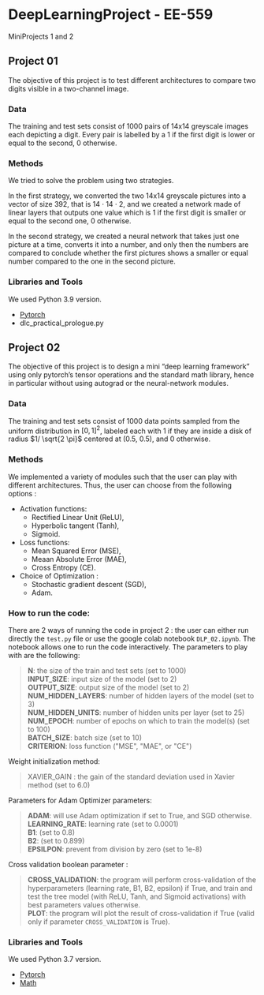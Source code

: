 # DeepLearningProject - EE-559
MiniProjects 1 and 2

## Project 01

The objective of this project is to test different architectures to compare two digits visible in a two-channel image.

### Data

The training and test sets consist of 1000 pairs of 14x14 greyscale images each depicting a digit. Every pair is labelled by a 1 if the first digit is lower or equal to the second, 0 otherwise.

### Methods 

We tried to solve the problem using two strategies. 

In the first strategy, we converted the two 14x14 greyscale pictures into a vector of size 392, that is 14 · 14 · 2, and we created a network made of linear layers that outputs one value which is 1 if the first digit is smaller or equal to the second one, 0 otherwise. 

In the second strategy, we created a neural network that takes just one picture at a time, converts it into a number, and only then the numbers are compared to conclude whether the first pictures shows a smaller or equal number compared to the one in the second picture.

### Libraries and Tools

We used Python 3.9 version.

* [Pytorch](https://pytorch.org)
* dlc_practical_prologue.py


## Project 02

The objective of this project is to design a mini “deep learning framework” using only pytorch’s tensor operations and the standard math library, hence in particular without using autograd or the neural-network modules.

### Data
The training and test sets consist of 1000 data points sampled from the uniform distribution in $[0,1]^2$, labeled each with 1 if they are inside a disk of radius $1/ \sqrt{2 \pi}$ centered at (0.5, 0.5), and 0 otherwise. 

### Methods 

We implemented a variety of modules such that the user can play with different architectures. Thus, the user can choose from the following options :

- Activation functions:
  - Rectified Linear Unit (ReLU),
  - Hyperbolic tangent (Tanh),
  - Sigmoid.
- Loss functions:
  - Mean Squared Error (MSE),
  - Meaan Absolute Error (MAE),
  - Cross Entropy (CE).
- Choice of Optimization :
  - Stochastic gradient descent (SGD),
  - Adam.

### How to run the code:

There are 2 ways of running the code in project 2 : the user can either run directly the <code>test.py</code> file or use the google colab notebook <code>DLP_02.ipynb</code>. The notebook allows one to run the code interactively. The parameters to play with are the following:

> **N**: the size of the train and test sets (set to 1000) <br/>
> **INPUT_SIZE**: input size of the model (set to 2) <br/>
> **OUTPUT_SIZE**: output size of the model (set to 2) <br/>
> **NUM_HIDDEN_LAYERS**: number of hidden layers of the model (set to 3) <br/>
> **NUM_HIDDEN_UNITS**: number of hidden units per layer (set to 25) <br/>
> **NUM_EPOCH**: number of epochs on which to train the model(s) (set to 100) <br/>
> **BATCH_SIZE**: batch size (set to 10) <br/>
> **CRITERION**: loss function ("MSE", "MAE", or "CE") <br/>

Weight initialization method:
> XAVIER_GAIN : the gain of the standard deviation used in Xavier method (set to 6.0) <br/>

Parameters for Adam Optimizer parameters:
> **ADAM**: will use Adam optimization if set to True, and SGD otherwise. <br/>
> **LEARNING_RATE**: learning rate (set to 0.0001) <br/>
> **B1**: (set to 0.8) <br/>
> **B2**: (set to 0.899) <br/>
> **EPSILPON**: prevent from division by zero (set to 1e-8) <br/>

Cross validation boolean parameter :
> **CROSS_VALIDATION**: the program will perform cross-validation of the hyperparameters (learning rate, B1, B2, epsilon) if True, and train and test the tree model (with ReLU, Tanh, and Sigmoid activations) with best parameters values otherwise. <br/>
> **PLOT**: the program will plot the result of cross-validation if True (valid only if parameter <code>CROSS_VALIDATION</code> is True). <br/>

### Libraries and Tools

We used Python 3.7 version.

* [Pytorch](https://pytorch.org)
* [Math](https://docs.python.org/3/library/math.html)

